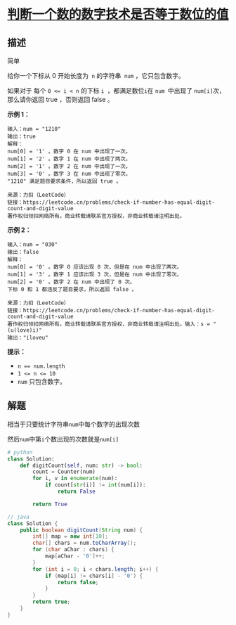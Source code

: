# [判断一个数的数字技术是否等于数位的值](https://leetcode.cn/problems/check-if-number-has-equal-digit-count-and-digit-value/)

## 描述

简单

给你一个下标从 0 开始长度为` n` 的字符串` num` ，它只包含数字。

如果对于 每个 `0 <= i < n` 的下标 `i `，都满足数位` i `在 `num `中出现了 `num[i]`次，那么请你返回 true ，否则返回 false 。



**示例 1：**

```
输入：num = "1210"
输出：true
解释：
num[0] = '1' 。数字 0 在 num 中出现了一次。
num[1] = '2' 。数字 1 在 num 中出现了两次。
num[2] = '1' 。数字 2 在 num 中出现了一次。
num[3] = '0' 。数字 3 在 num 中出现了零次。
"1210" 满足题目要求条件，所以返回 true 。

来源：力扣（LeetCode）
链接：https://leetcode.cn/problems/check-if-number-has-equal-digit-count-and-digit-value
著作权归领扣网络所有。商业转载请联系官方授权，非商业转载请注明出处。
```

**示例 2：**

```
输入：num = "030"
输出：false
解释：
num[0] = '0' 。数字 0 应该出现 0 次，但是在 num 中出现了两次。
num[1] = '3' 。数字 1 应该出现 3 次，但是在 num 中出现了零次。
num[2] = '0' 。数字 2 在 num 中出现了 0 次。
下标 0 和 1 都违反了题目要求，所以返回 false 。

来源：力扣（LeetCode）
链接：https://leetcode.cn/problems/check-if-number-has-equal-digit-count-and-digit-value
著作权归领扣网络所有。商业转载请联系官方授权，非商业转载请注明出处。输入：s = "(u(love)i)"
输出："iloveu"
```

**提示：**

- `n == num.length`
- `1 <= n <= 10`
- `num` 只包含数字。

## 解题

相当于只要统计字符串`num`中每个数字的出现次数

然后`num`中第`i`个数出现的次数就是`num[i]`

```python
# python
class Solution:
    def digitCount(self, num: str) -> bool:
        count = Counter(num)
        for i, v in enumerate(num):
            if count[str(i)] != int(num[i]):
                return False

        return True
```

```java
// java
class Solution {
    public boolean digitCount(String num) {
        int[] map = new int[10];
        char[] chars = num.toCharArray();
        for (char aChar : chars) {
            map[aChar - '0']++;
        }
        for (int i = 0; i < chars.length; i++) {
            if (map[i] != chars[i] - '0') {
                return false;
            }
        }
        return true;
    }
}
```

